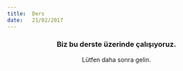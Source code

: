 ```yaml
---
title:  Ders
date:   21/02/2017
---
```


### <center>Biz bu derste üzerinde çalışıyoruz.</center>
<center>Lütfen daha sonra gelin.</center>